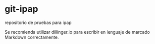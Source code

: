 # git-ipap
repositorio de pruebas para ipap

Se recomienda utilizar dillinger.io para escribir en lenguaje de marcado Markdown
correctamente.
